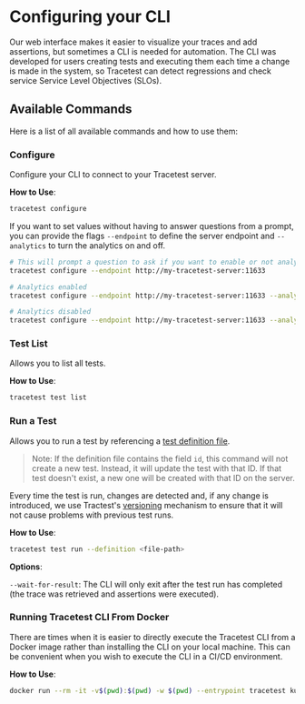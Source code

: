 # Configuring your CLI

Our web interface makes it easier to visualize your traces and add assertions, but sometimes a CLI is needed for automation. The CLI was developed for users creating tests and executing them each time a change is made in the system, so Tracetest can detect regressions and check service Service Level Objectives (SLOs).


## **Available Commands**

Here is a list of all available commands and how to use them:

### **Configure**
Configure your CLI to connect to your Tracetest server.


**How to Use**:


```sh
tracetest configure
```

If you want to set values without having to answer questions from a prompt, you can provide the flags `--endpoint` to define the server endpoint and `--analytics` to turn the analytics on and off.


```sh
# This will prompt a question to ask if you want to enable or not analytics
tracetest configure --endpoint http://my-tracetest-server:11633

# Analytics enabled
tracetest configure --endpoint http://my-tracetest-server:11633 --analytics

# Analytics disabled
tracetest configure --endpoint http://my-tracetest-server:11633 --analytics=false
```

### **Test List**


Allows you to list all tests.


**How to Use**:


```sh
tracetest test list
```

### **Run a Test**

Allows you to run a test by referencing a [test definition file](./creating-tests).

> Note: If the definition file contains the field `id`, this command will not create a new test. Instead, it will update the test with that ID. If that test doesn't exist, a new one will be created with that ID on the server.


Every time the test is run, changes are detected and, if any change is introduced, we use Tractest's [versioning](../concepts/versioning) mechanism to ensure that it will not cause problems with previous test runs.

**How to Use**:


```sh
tracetest test run --definition <file-path>
```

**Options**:

`--wait-for-result`: The CLI will only exit after the test run has completed (the trace was retrieved and assertions were executed).

### Running Tracetest CLI From Docker

There are times when it is easier to directly execute the Tracetest CLI from a Docker image rather than installing the CLI on your local machine. This can be convenient when you wish to execute the CLI in a CI/CD environment.


**How to Use**:

```sh
docker run --rm -it -v$(pwd):$(pwd) -w $(pwd) --entrypoint tracetest kubeshop/tracetest:latest -s http://host.docker.internal:11633/ test run  --definition <file-path> --wait-for-result
```


